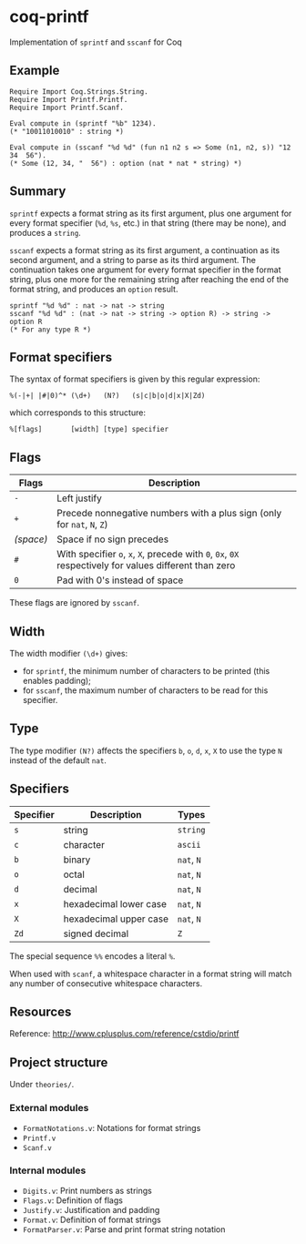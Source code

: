 # coq-printf

Implementation of `sprintf` and `sscanf` for Coq

## Example

```Coq
Require Import Coq.Strings.String.
Require Import Printf.Printf.
Require Import Printf.Scanf.

Eval compute in (sprintf "%b" 1234).
(* "10011010010" : string *)

Eval compute in (sscanf "%d %d" (fun n1 n2 s => Some (n1, n2, s)) "12  34  56").
(* Some (12, 34, "  56") : option (nat * nat * string) *)
```

## Summary

`sprintf` expects a format string as its first argument, plus one argument
for every format specifier (`%d`, `%s`, etc.) in that string (there may be
none), and produces a `string`.

`sscanf` expects a format string as its first argument, a continuation
as its second argument, and a string to parse as its third argument.
The continuation takes one argument for every format specifier in the format
string, plus one more for the remaining string after reaching the end of the
format string, and produces an `option` result.

```Coq
sprintf "%d %d" : nat -> nat -> string
sscanf "%d %d" : (nat -> nat -> string -> option R) -> string -> option R
(* For any type R *)
```

## Format specifiers

The syntax of format specifiers is given by this regular expression:

```
%(-|+| |#|0)^* (\d+)   (N?)   (s|c|b|o|d|x|X|Zd)
```

which corresponds to this structure:

```
%[flags]       [width] [type] specifier
```

## Flags

| Flags | Description                                                                 |
|-------|-----------------------------------------------------------------------------|
| `-`   | Left justify                                                                |
| `+`   | Precede nonnegative numbers with a plus sign (only for `nat`, `N`, `Z`)     |
| *(space)* | Space if no sign precedes                                               |
| `#`   | With specifier `o`, `x`, `X`, precede with `0`, `0x`, `0X` respectively for values different than zero |
| `0`   | Pad with 0's instead of space                                               |

These flags are ignored by `sscanf`.

## Width

The width modifier `(\d+)` gives:

- for `sprintf`, the minimum number of characters to be printed (this enables padding);
- for `sscanf`, the maximum number of characters to be read for this specifier.

## Type

The type modifier `(N?)` affects the specifiers `b`, `o`, `d`, `x`, `X` to use the
type `N` instead of the default `nat`.

## Specifiers

| Specifier | Description            | Types      |
|-----------|------------------------|------------|
| `s`       | string                 | `string`   |
| `c`       | character              | `ascii`    |
| `b`       | binary                 | `nat`, `N` |
| `o`       | octal                  | `nat`, `N` |
| `d`       | decimal                | `nat`, `N` |
| `x`       | hexadecimal lower case | `nat`, `N` |
| `X`       | hexadecimal upper case | `nat`, `N` |
| `Zd`      | signed decimal         | `Z`        |

The special sequence `%%` encodes a literal `%`.

When used with `scanf`, a whitespace character in a format string will match
any number of consecutive whitespace characters.

## Resources

Reference: http://www.cplusplus.com/reference/cstdio/printf

## Project structure

Under `theories/`.

### External modules

- `FormatNotations.v`: Notations for format strings
- `Printf.v`
- `Scanf.v`

### Internal modules

- `Digits.v`: Print numbers as strings
- `Flags.v`: Definition of flags
- `Justify.v`: Justification and padding
- `Format.v`: Definition of format strings
- `FormatParser.v`: Parse and print format string notation
